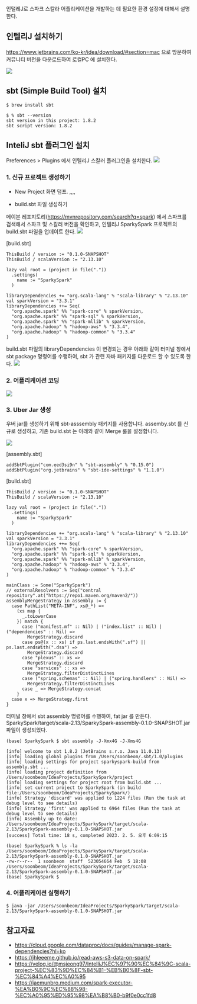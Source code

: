 인털레J로 스파크 스칼라 어플리케이션을 개발하는 데 필요한 환경 설정에 대해서 설명한다.


## 인텔리J 설치하기 ##
https://www.jetbrains.com/ko-kr/idea/download/#section=mac 으로 방문하여 커뮤니티 버전을 다운로드하여 로컬PC 에 설치한다.

![](https://github.com/gnosia93/spark-on-eks/blob/main/images/intelij-community.png)


## sbt (Simple Build Tool) 설치 ##
```
$ brew install sbt

$ % sbt --version
sbt version in this project: 1.8.2
sbt script version: 1.8.2
```

## InteliJ sbt 플러그인 설치  ##

Preferences > Plugins 에서 인텔리J 스칼러 플러그인을 설치한다.
![](https://github.com/gnosia93/spark-on-eks/blob/main/images/intelij-scala-plugin.png)


### 1. 신규 프로젝트 생성하기 ###

* New Project 화면 덤프.
,,,,
 
* build.sbt 파일 생성하기

메이븐 레포지토리(https://mvnrepository.com/search?q=spark) 에서 스파크를 검색해서 스파크 및 스칼러 버전을 확인하고, 인텔리J SparkySpark 프로젝트의 build.sbt 파일을 업데이트 한다. 
![](https://github.com/gnosia93/spark-on-eks/blob/main/images/mvn-spark-scala.png)

[build.sbt]
```
ThisBuild / version := "0.1.0-SNAPSHOT"
ThisBuild / scalaVersion := "2.13.10"

lazy val root = (project in file("."))
  .settings(
    name := "SparkySpark"
  )

libraryDependencies += "org.scala-lang" % "scala-library" % "2.13.10"
val sparkVersion = "3.3.1"
libraryDependencies ++= Seq(
  "org.apache.spark" %% "spark-core" % sparkVersion,
  "org.apache.spark" %% "spark-sql" % sparkVersion,
  "org.apache.spark" %% "spark-mllib" % sparkVersion,
  "org.apache.hadoop" % "hadoop-aws" % "3.3.4",
  "org.apache.hadoop" % "hadoop-common" % "3.3.4"
)
```

build.sbt 파일의 libraryDependencies 이 변경되는 경우 아래와 같이 터미널 창에서 sbt package 명령어를 수행하여, 
sbt 가 관련 자바 패키지를 다운로드 할 수 있도록 한다. 
![](https://github.com/gnosia93/spark-on-eks/blob/main/images/intelij-sbt-package.png)


### 2. 어플리케이션 코딩 ###

![](https://github.com/gnosia93/spark-on-eks/blob/main/images/intelij-sparky-spark.png)

### 3. Uber Jar 생성 ###
 
 우버 jar를 생성하기 위해 sbt-asssembly 패키지를 사용합니다.
 assemby.sbt 를 신규로 생성하고, 기존 build.sbt 는 아래와 같이 Merge 룰을 설정합니다.
 
![](https://github.com/gnosia93/spark-on-eks/blob/main/images/sbt-assembly-assembly.sbt.png)

[assembly.sbt]
```
addSbtPlugin("com.eed3si9n" % "sbt-assembly" % "0.15.0")
addSbtPlugin("org.jetbrains" % "sbt-ide-settings" % "1.1.0")
```
[build.sbt]
```
ThisBuild / version := "0.1.0-SNAPSHOT"
ThisBuild / scalaVersion := "2.13.10"

lazy val root = (project in file("."))
  .settings(
    name := "SparkySpark"
  )

libraryDependencies += "org.scala-lang" % "scala-library" % "2.13.10"
val sparkVersion = "3.3.1"
libraryDependencies ++= Seq(
  "org.apache.spark" %% "spark-core" % sparkVersion,
  "org.apache.spark" %% "spark-sql" % sparkVersion,
  "org.apache.spark" %% "spark-mllib" % sparkVersion,
  "org.apache.hadoop" % "hadoop-aws" % "3.3.4",
  "org.apache.hadoop" % "hadoop-common" % "3.3.4"
)

mainClass := Some("SparkySpark")
// externalResolvers := Seq("central repository".at("https://repo1.maven.org/maven2/"))
assemblyMergeStrategy in assembly := {
  case PathList("META-INF", xs@_*) =>
    (xs map {
      _.toLowerCase
    }) match {
      case ("manifest.mf" :: Nil) | ("index.list" :: Nil) | ("dependencies" :: Nil) =>
        MergeStrategy.discard
      case ps@(x :: xs) if ps.last.endsWith(".sf") || ps.last.endsWith(".dsa") =>
        MergeStrategy.discard
      case "plexus" :: xs =>
        MergeStrategy.discard
      case "services" :: xs =>
        MergeStrategy.filterDistinctLines
      case ("spring.schemas" :: Nil) | ("spring.handlers" :: Nil) =>
        MergeStrategy.filterDistinctLines
      case _ => MergeStrategy.concat
    }
  case x => MergeStrategy.first
}
```
터미널 창에서 sbt assembly 명령어를 수행하여, fat jar 를 만든다. SparkySpark/target/scala-2.13/SparkySpark-assembly-0.1.0-SNAPSHOT.jar 파일이 생성되었다. 
```
(base) SparkySpark $ sbt assembly -J-Xmx4G -J-Xms4G

[info] welcome to sbt 1.8.2 (JetBrains s.r.o. Java 11.0.13)
[info] loading global plugins from /Users/soonbeom/.sbt/1.0/plugins
[info] loading settings for project sparkyspark-build from assembly.sbt ...
[info] loading project definition from /Users/soonbeom/IdeaProjects/SparkySpark/project
[info] loading settings for project root from build.sbt ...
[info] set current project to SparkySpark (in build file:/Users/soonbeom/IdeaProjects/SparkySpark/)
[info] Strategy 'discard' was applied to 1224 files (Run the task at debug level to see details)
[info] Strategy 'first' was applied to 6964 files (Run the task at debug level to see details)
[info] Assembly up to date: /Users/soonbeom/IdeaProjects/SparkySpark/target/scala-2.13/SparkySpark-assembly-0.1.0-SNAPSHOT.jar
[success] Total time: 18 s, completed 2023. 2. 5. 오후 6:09:15

(base) SparkySpark % ls -la /Users/soonbeom/IdeaProjects/SparkySpark/target/scala-2.13/SparkySpark-assembly-0.1.0-SNAPSHOT.jar
-rw-r--r--  1 soonbeom  staff  523054664 Feb  5 18:08 /Users/soonbeom/IdeaProjects/SparkySpark/target/scala-2.13/SparkySpark-assembly-0.1.0-SNAPSHOT.jar
(base) SparkySpark $ 
```

### 4. 어플리케이션 실행하기 ###
```
$ java -jar /Users/soonbeom/IdeaProjects/SparkySpark/target/scala-2.13/SparkySpark-assembly-0.1.0-SNAPSHOT.jar
```

## 참고자료 ##
* https://cloud.google.com/dataproc/docs/guides/manage-spark-dependencies?hl=ko
* https://jhleeeme.github.io/read-aws-s3-data-on-spark/
* https://velog.io/@msjeong97/IntelliJ%EC%97%90%EC%84%9C-scala-project-%EC%83%9D%EC%84%B1-%EB%B0%8F-sbt-%EC%84%A4%EC%A0%95
* https://jaemunbro.medium.com/spark-executor-%EA%B0%9C%EC%88%98-%EC%A0%95%ED%95%98%EA%B8%B0-b9f0e0cc1fd8
